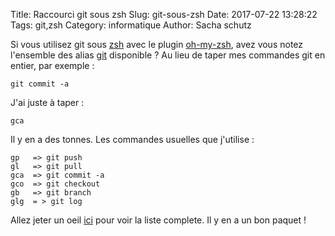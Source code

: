 Title: Raccourci git sous zsh
Slug: git-sous-zsh
Date: 2017-07-22 13:28:22
Tags: git,zsh
Category: informatique
Author: Sacha schutz

Si vous utilisez git sous [zsh](https://fr.wikipedia.org/wiki/Z_Shell) avec le plugin [oh-my-zsh](https://github.com/robbyrussell/oh-my-zsh), avez vous notez l'ensemble des alias [git](https://fr.wikipedia.org/wiki/Git) disponible ? 
Au lieu de taper mes commandes git en entier, par exemple : 

    git commit -a 

J'ai juste à taper : 

    gca 

Il y en a des tonnes. Les commandes usuelles que j'utilise : 

    gp   => git push 
    gl   => git pull 
    gca  => git commit -a 
    gco  => git checkout 
    gb   => git branch 
    glg  = > git log 

Allez jeter un oeil [ici](https://github.com/robbyrussell/oh-my-zsh/blob/master/plugins/git/git.plugin.zsh) pour voir la liste complete. Il y en a un bon paquet !

